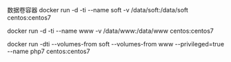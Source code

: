数据卷容器
docker run -d -ti --name soft -v /data/soft:/data/soft centos:centos7

docker run -d -ti --name www -v /data/www:/data/www centos:centos7

docker run -dti --volumes-from soft --volumes-from www --privileged=true --name php7 centos:centos7


